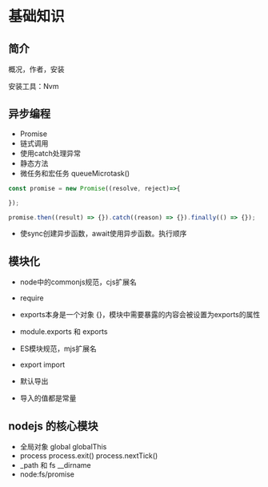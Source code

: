 # 基础知识

## 简介

概况，作者，安装

安装工具：Nvm

## 异步编程

* Promise 
* 链式调用
* 使用catch处理异常
* 静态方法
* 微任务和宏任务 queueMicrotask()
  
   
```javascript
const promise = new Promise((resolve, reject)=>{

});

promise.then((result) => {}).catch((reason) => {}).finally(() => {});
```

* 使sync创建异步函数，await使用异步函数。执行顺序

## 模块化

* node中的commonjs规范，cjs扩展名
* require
* exports本身是一个对象 {}，模块中需要暴露的内容会被设置为exports的属性
* module.exports 和 exports 

* ES模块规范，mjs扩展名
* export import 
* 默认导出
* 导入的值都是常量

## nodejs 的核心模块

* 全局对象 global globalThis
* process process.exit() process.nextTick()
* _path  和 fs __dirname 
* node:fs/promise